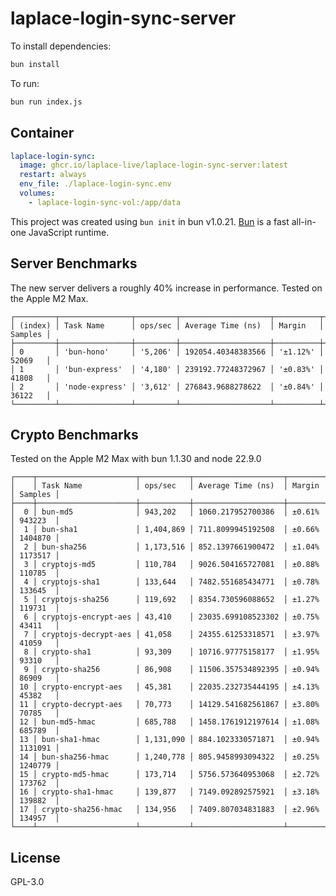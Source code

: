 # laplace-login-sync-server

To install dependencies:

```bash
bun install
```

To run:

```bash
bun run index.js
```

## Container

```yaml
laplace-login-sync:
  image: ghcr.io/laplace-live/laplace-login-sync-server:latest
  restart: always
  env_file: ./laplace-login-sync.env
  volumes:
    - laplace-login-sync-vol:/app/data
```

This project was created using `bun init` in bun v1.0.21. [Bun](https://bun.sh) is a fast all-in-one JavaScript runtime.

## Server Benchmarks

The new server delivers a roughly 40% increase in performance. Tested on the Apple M2 Max.

```
┌─────────┬────────────────┬─────────┬────────────────────┬──────────┬─────────┐
│ (index) │ Task Name      │ ops/sec │ Average Time (ns)  │ Margin   │ Samples │
├─────────┼────────────────┼─────────┼────────────────────┼──────────┼─────────┤
│ 0       │ 'bun-hono'     │ '5,206' │ 192054.40348383566 │ '±1.12%' │ 52069   │
│ 1       │ 'bun-express'  │ '4,180' │ 239192.77248372967 │ '±0.83%' │ 41808   │
│ 2       │ 'node-express' │ '3,612' │ 276843.9688278622  │ '±0.84%' │ 36122   │
└─────────┴────────────────┴─────────┴────────────────────┴──────────┴─────────┘
```

## Crypto Benchmarks

Tested on the Apple M2 Max with bun 1.1.30 and node 22.9.0

```
┌────┬──────────────────────┬───────────┬────────────────────┬────────┬─────────┐
│    │ Task Name            │ ops/sec   │ Average Time (ns)  │ Margin │ Samples │
├────┼──────────────────────┼───────────┼────────────────────┼────────┼─────────┤
│  0 │ bun-md5              │ 943,202   │ 1060.217952700386  │ ±0.61% │ 943223  │
│  1 │ bun-sha1             │ 1,404,869 │ 711.8099945192508  │ ±0.66% │ 1404870 │
│  2 │ bun-sha256           │ 1,173,516 │ 852.1397661900472  │ ±1.04% │ 1173517 │
│  3 │ cryptojs-md5         │ 110,784   │ 9026.504165727081  │ ±0.88% │ 110785  │
│  4 │ cryptojs-sha1        │ 133,644   │ 7482.551685434771  │ ±0.78% │ 133645  │
│  5 │ cryptojs-sha256      │ 119,692   │ 8354.730596088652  │ ±1.27% │ 119731  │
│  6 │ cryptojs-encrypt-aes │ 43,410    │ 23035.699108523302 │ ±0.75% │ 43411   │
│  7 │ cryptojs-decrypt-aes │ 41,058    │ 24355.61253318571  │ ±3.97% │ 41059   │
│  8 │ crypto-sha1          │ 93,309    │ 10716.97775158177  │ ±1.95% │ 93310   │
│  9 │ crypto-sha256        │ 86,908    │ 11506.357534892395 │ ±0.94% │ 86909   │
│ 10 │ crypto-encrypt-aes   │ 45,381    │ 22035.232735444195 │ ±4.13% │ 45382   │
│ 11 │ crypto-decrypt-aes   │ 70,773    │ 14129.541682561867 │ ±3.80% │ 70785   │
│ 12 │ bun-md5-hmac         │ 685,788   │ 1458.1761912197614 │ ±1.08% │ 685789  │
│ 13 │ bun-sha1-hmac        │ 1,131,090 │ 884.1023330571871  │ ±0.94% │ 1131091 │
│ 14 │ bun-sha256-hmac      │ 1,240,778 │ 805.9458993094322  │ ±0.25% │ 1240779 │
│ 15 │ crypto-md5-hmac      │ 173,714   │ 5756.573640953068  │ ±2.72% │ 173762  │
│ 16 │ crypto-sha1-hmac     │ 139,877   │ 7149.092892575921  │ ±3.18% │ 139882  │
│ 17 │ crypto-sha256-hmac   │ 134,956   │ 7409.807034831883  │ ±2.96% │ 134957  │
└────┴──────────────────────┴───────────┴────────────────────┴────────┴─────────┘
```

## License

GPL-3.0

